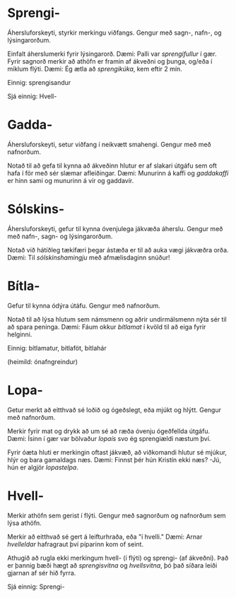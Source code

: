 # Sprengi-

Áhersluforskeyti, styrkir merkingu viðfangs. Gengur með sagn-, nafn-, og lýsingarorðum.

Einfalt áherslumerki fyrir lýsingarorð. Dæmi: Palli var *sprengifullur* í gær.
Fyrir sagnorð merkir að athöfn er framin af ákveðni og þunga, og/eða í miklum flýti. Dæmi: Ég ætla að *sprengikúka*, kem eftir 2 mín.

Einnig: sprengisandur

Sjá einnig: Hvell-

# Gadda-

Áhersluforskeyti, setur viðfang í neikvætt smahengi. Gengur með með nafnorðum.

Notað til að gefa til kynna að ákveðinn hlutur er af slakari útgáfu sem oft hafa í för með sér slæmar afleiðingar. Dæmi: Munurinn á kaffi og *gaddakaffi* er hinn sami og munurinn á vír og gaddavír.

# Sólskins-

Áhersluforskeyti, gefur til kynna óvenjulega jákvæða áherslu. Gengur með með nafn-, sagn- og lýsingarorðum.

Notað við hátíðleg tækifæri þegar ástæða er til að auka vægi jákvæðra orða. Dæmi: Til *sólskinshamingju* með afmælisdaginn snúður!

# Bítla-

Gefur til kynna ódýra útáfu. Gengur með nafnorðum.

Notað til að lýsa hlutum sem námsmenn og aðrir undirmálsmenn nýta sér til að spara peninga. Dæmi: Fáum okkur *bítlamat* í kvöld til að eiga fyrir helginni.

Einnig: bítlamatur, bítlaföt, bítlahár

(heimild: ónafngreindur)

# Lopa-

Getur merkt að eitthvað sé loðið og ógeðslegt, eða mjúkt og hlýtt. Gengur með nafnorðum.

Merkir fyrir mat og drykk að um sé að ræða óvenju ógeðfellda útgáfu. Dæmi: Ísinn í gær var bölvaður *lopaís* svo ég sprengiældi næstum því.

Fyrir óæta hluti er merkingin oftast jákvæð, að viðkomandi hlutur sé mjúkur, hlýr og bara gamaldags næs. Dæmi: Finnst þér hún Kristín ekki næs? -Jú, hún er algjör *lopastelpa*.

# Hvell-

Merkir athöfn sem gerist í flýti. Gengur með sagnorðum og nafnorðum sem lýsa athöfn.

Merkir að eitthvað sé gert á leifturhraða, eða "í hvelli." Dæmi: Arnar *hvelleldar* hafragraut því píparinn kom of seint.

Athugið að rugla ekki merkingum hvell- (í flýti) og sprengi- (af ákveðni). Það er þannig bæði hægt að *sprengisvitna* og *hvellsvitna*, þó það síðara leiði gjarnan af sér hið fyrra.

Sjá einnig: Sprengi-
